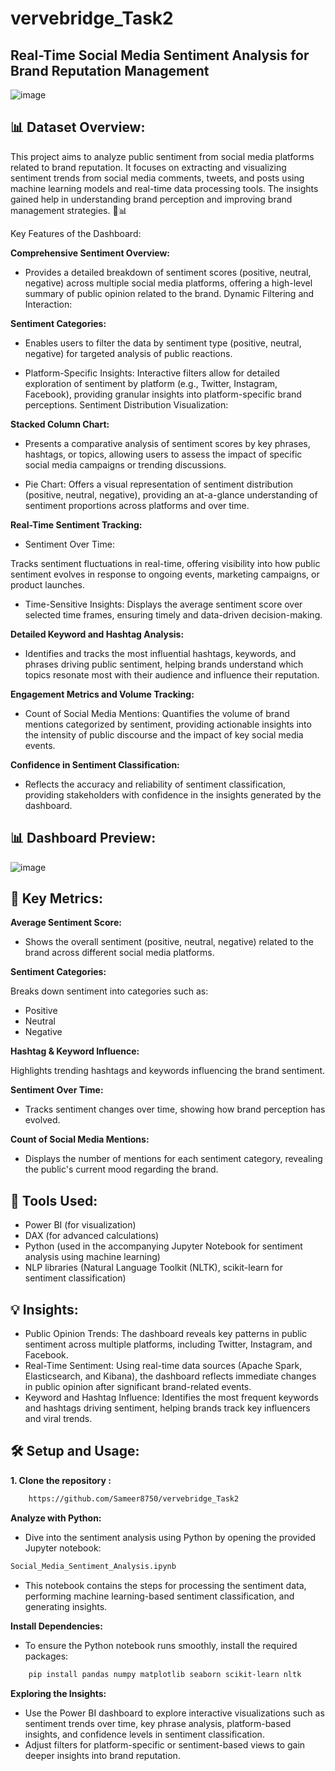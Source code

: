 # vervebridge_Task2

## Real-Time Social Media Sentiment Analysis for Brand Reputation Management


![image](https://github.com/user-attachments/assets/e9b99f32-26f9-49f7-b6b1-da775cda031d)


## 📊 Dataset Overview:

This project aims to analyze public sentiment from social media platforms related to brand reputation. It focuses on extracting and visualizing sentiment trends from social media comments, tweets, and posts using machine learning models and real-time data processing tools. The insights gained help in understanding brand perception and improving brand management strategies. 💬📊

Key Features of the Dashboard:

**Comprehensive Sentiment Overview:**

- Provides a detailed breakdown of sentiment scores (positive, neutral, negative) across multiple social media platforms, offering a high-level summary of public opinion related to the brand.
Dynamic Filtering and Interaction:

**Sentiment Categories:**

- Enables users to filter the data by sentiment type (positive, neutral, negative) for targeted analysis of public reactions.

- Platform-Specific Insights: Interactive filters allow for detailed exploration of sentiment by platform (e.g., Twitter, Instagram, Facebook), providing granular insights into platform-specific brand perceptions.
Sentiment Distribution Visualization:

**Stacked Column Chart:**

- Presents a comparative analysis of sentiment scores by key phrases, hashtags, or topics, allowing users to assess the impact of specific social media campaigns or trending discussions.

- Pie Chart: Offers a visual representation of sentiment distribution (positive, neutral, negative), providing an at-a-glance understanding of sentiment proportions across platforms and over time.

**Real-Time Sentiment Tracking:**

- Sentiment Over Time: 

Tracks sentiment fluctuations in real-time, offering visibility into how public sentiment evolves in response to ongoing events, marketing campaigns, or product launches.

- Time-Sensitive Insights: Displays the average sentiment score over selected time frames, ensuring timely and data-driven decision-making.

**Detailed Keyword and Hashtag Analysis:**

- Identifies and tracks the most influential hashtags, keywords, and phrases driving public sentiment, helping brands understand which topics resonate most with their audience and influence their reputation.

**Engagement Metrics and Volume Tracking:**

- Count of Social Media Mentions: Quantifies the volume of brand mentions categorized by sentiment, providing actionable insights into the intensity of public discourse and the impact of key social media events.

**Confidence in Sentiment Classification:**

- Reflects the accuracy and reliability of sentiment classification, providing stakeholders with confidence in the insights generated by the dashboard.

## 📊 Dashboard Preview:

![image](https://github.com/user-attachments/assets/a889219b-4367-43d4-9c71-5b572291386b)

## 🚀 Key Metrics:

**Average Sentiment Score:** 

- Shows the overall sentiment (positive, neutral, negative) related to the brand across different social media platforms.
 
**Sentiment Categories:**

Breaks down sentiment into categories such as:
- Positive
- Neutral
- Negative

**Hashtag & Keyword Influence:**

Highlights trending hashtags and keywords influencing the brand sentiment.

**Sentiment Over Time:**

- Tracks sentiment changes over time, showing how brand perception has evolved.

**Count of Social Media Mentions:**

- Displays the number of mentions for each sentiment category, revealing the public's current mood regarding the brand.

## 🧰 Tools Used:

- Power BI (for visualization)
- DAX (for advanced calculations)
- Python (used in the accompanying Jupyter Notebook for sentiment analysis using machine learning)
- NLP libraries (Natural Language Toolkit (NLTK), scikit-learn for sentiment classification)

## 💡 Insights:

- Public Opinion Trends: The dashboard reveals key patterns in public sentiment across multiple platforms, including Twitter, Instagram, and Facebook.
- Real-Time Sentiment: Using real-time data sources (Apache Spark, Elasticsearch, and Kibana), the dashboard reflects immediate changes in public opinion after significant brand-related events.
- Keyword and Hashtag Influence: Identifies the most frequent keywords and hashtags driving sentiment, helping brands track key influencers and viral trends.

## 🛠️ Setup and Usage:

**1. Clone the repository :**

```bash
    https://github.com/Sameer8750/vervebridge_Task2
```

**Analyze with Python:** 

- Dive into the sentiment analysis using Python by opening the provided Jupyter notebook:

```bash
Social_Media_Sentiment_Analysis.ipynb
```

- This notebook contains the steps for processing the sentiment data, performing machine learning-based sentiment classification, and generating insights.

**Install Dependencies:**

- To ensure the Python notebook runs smoothly, install the required packages:

```bash
    pip install pandas numpy matplotlib seaborn scikit-learn nltk
```

**Exploring the Insights:**

- Use the Power BI dashboard to explore interactive visualizations such as sentiment trends over time, key phrase analysis, platform-based insights, and confidence levels in sentiment classification.
- Adjust filters for platform-specific or sentiment-based views to gain deeper insights into brand reputation.








